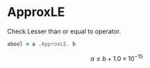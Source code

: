 # ApproxLE

Check Lesser than or equal to operator.

```fortran
abool = a .ApproxLE. b
```

$$
a \le b + 1.0 \times 10^{-15}
$$
